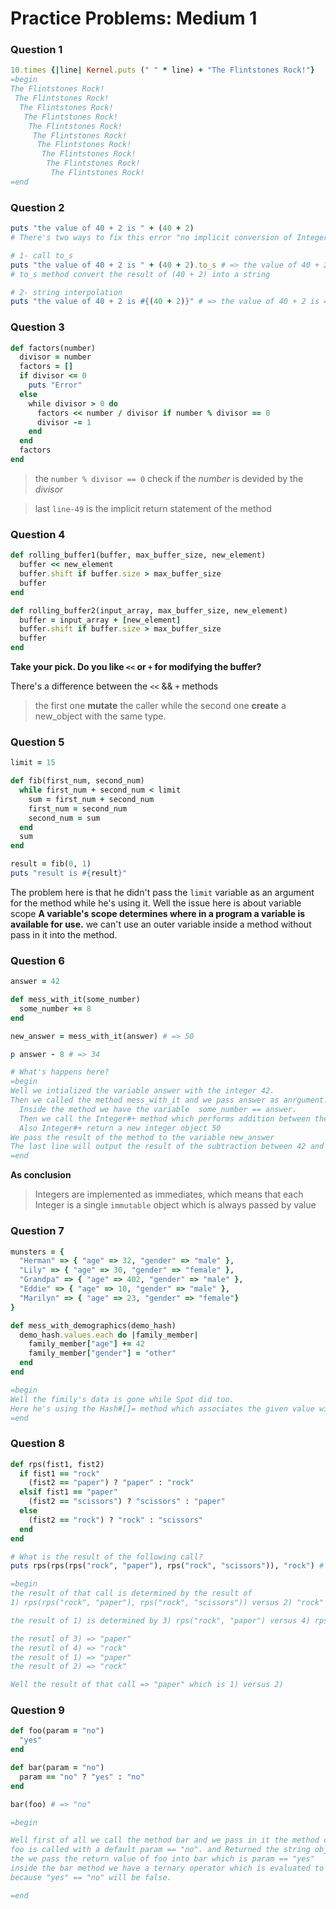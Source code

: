 # Practice Problems: Medium 1

### Question 1

``` ruby
10.times {|line| Kernel.puts (" " * line) + "The Flintstones Rock!"}
=begin
The Flintstones Rock!
 The Flintstones Rock!
  The Flintstones Rock!
   The Flintstones Rock!
    The Flintstones Rock!
     The Flintstones Rock!
      The Flintstones Rock!
       The Flintstones Rock!
        The Flintstones Rock!
         The Flintstones Rock!
=end
```

### Question 2

``` ruby
puts "the value of 40 + 2 is " + (40 + 2)
# There's two ways to fix this error "no implicit conversion of Integer into String"

# 1- call to_s
puts "the value of 40 + 2 is " + (40 + 2).to_s # => the value of 40 + 2 is 42
# to_s method convert the result of (40 + 2) into a string

# 2- string interpolation
puts "the value of 40 + 2 is #{(40 + 2)}" # => the value of 40 + 2 is 42
```

### Question 3

``` ruby
def factors(number)
  divisor = number
  factors = []
  if divisor <= 0
    puts "Error"
  else
    while divisor > 0 do
      factors << number / divisor if number % divisor == 0
      divisor -= 1
    end
  end
  factors
end
```
> the `number % divisor == 0` check if the _number_ is devided by the _divisor_

> last `line-49` is the implicit return statement of the method

### Question 4

``` ruby
def rolling_buffer1(buffer, max_buffer_size, new_element)
  buffer << new_element
  buffer.shift if buffer.size > max_buffer_size
  buffer
end

def rolling_buffer2(input_array, max_buffer_size, new_element)
  buffer = input_array + [new_element]
  buffer.shift if buffer.size > max_buffer_size
  buffer
end
```
**Take your pick. Do you like `<<` or `+` for modifying the buffer?**

There's a difference between the `<<` && `+` methods
> the first one **mutate** the caller while the second one **create** a new_object with the same type.

### Question 5

``` ruby
limit = 15

def fib(first_num, second_num)
  while first_num + second_num < limit
    sum = first_num + second_num
    first_num = second_num
    second_num = sum
  end
  sum
end

result = fib(0, 1)
puts "result is #{result}"
```
The problem here is that he didn't pass the `limit` variable as an argument for the method while he's using it.
Well the issue here is about variable scope **A variable's scope determines where in a program a variable is available for use.** we can't use an outer variable inside a method without pass in it into the method.

### Question 6

``` ruby
answer = 42

def mess_with_it(some_number)
  some_number += 8
end

new_answer = mess_with_it(answer) # => 50

p answer - 8 # => 34

# What's happens here?
=begin
Well we intialized the variable answer with the integer 42.
Then we called the method mess_with_it and we pass answer as anrgument. 
  Inside the method we have the variable  some_number == answer.
  Then we call the Integer#+ method which performs addition between the 42 and 8
  Also Integer#+ return a new integer object 50
We pass the result of the method to the variable new_answer
The last line will output the result of the subtraction between 42 and 8 # => 34
=end
```
**As conclusion**
> Integers are implemented as immediates, which means that each Integer is a single `immutable` object which is always passed by value

### Question 7

``` ruby
munsters = {
  "Herman" => { "age" => 32, "gender" => "male" },
  "Lily" => { "age" => 30, "gender" => "female" },
  "Grandpa" => { "age" => 402, "gender" => "male" },
  "Eddie" => { "age" => 10, "gender" => "male" },
  "Marilyn" => { "age" => 23, "gender" => "female"}
}

def mess_with_demographics(demo_hash)
  demo_hash.values.each do |family_member|
    family_member["age"] += 42
    family_member["gender"] = "other"
  end
end

=begin
Well the fimily's data is gone while Spot did too.
Here he's using the Hash#[]= method which associates the given value with the given key; returns value. If the given key exists, replaces its value with the given value.
=end
```

### Question 8

``` ruby
def rps(fist1, fist2)
  if fist1 == "rock"
    (fist2 == "paper") ? "paper" : "rock"
  elsif fist1 == "paper"
    (fist2 == "scissors") ? "scissors" : "paper"
  else
    (fist2 == "rock") ? "rock" : "scissors"
  end
end

# What is the result of the following call?
puts rps(rps(rps("rock", "paper"), rps("rock", "scissors")), "rock") # => "paper"

=begin
the result of that call is determined by the result of 
1) rps(rps("rock", "paper"), rps("rock", "scissors")) versus 2) "rock"

the result of 1) is determined by 3) rps("rock", "paper") versus 4) rps("rock", "scissors")

the resutl of 3) => "paper"
the resutl of 4) => "rock"
the result of 1) => "paper"
the result of 2) => "rock"

Well the result of that call => "paper" which is 1) versus 2)
```

### Question 9

``` ruby
def foo(param = "no")
  "yes"
end

def bar(param = "no")
  param == "no" ? "yes" : "no"
end

bar(foo) # => "no"

=begin

Well first of all we call the method bar and we pass in it the method call foo as param.
foo is called with a default param == "no". and Returned the string object "yes".
the we pass the return value of foo into bar which is param == "yes"
inside the bar method we have a ternary operator which is evaluated to return the string object "no"
because "yes" == "no" will be false.

=end
```
